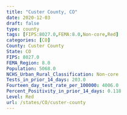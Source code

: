 ```yaml
---
title: "Custer County, CO"
date: 2020-12-03
draft: false
type: county
tags: [FIPS:8027.0,FEMA:8.0,Non-core,Red]
categories: [CO]
County: Custer County
State: CO
FIPS: 8027.0
FEMA_Region: 8.0
Population: 5068.0
NCHS_Urban_Rural_Classification: Non-core
Tests_in_prior_14_days: 203.0
Fourteen_day_test_rate_per_100000: 4006.0
Percent_Positivity_in_prior_14_days: 0.118
Level: Red
url: /states/CO/custer-county
---
```



